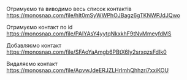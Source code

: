 Отримуємо та виводимо весь список контактів
https://monosnap.com/file/hlt0mSyWWPhOJBagz6gTKNWPJdJQwo

Отримуємо контакт по id
https://monosnap.com/file/PAIYAsY4yytqNkxkhF9tNvMmeyfdMS

Добавляємо контакт
https://monosnap.com/file/SFAoYaAmgb6PBtX6Iy2srxqzsFdIk0

Видаляємо контакт
https://monosnap.com/file/ApvwJdeERJZLHrlmhQhhzri7xxiKOU
